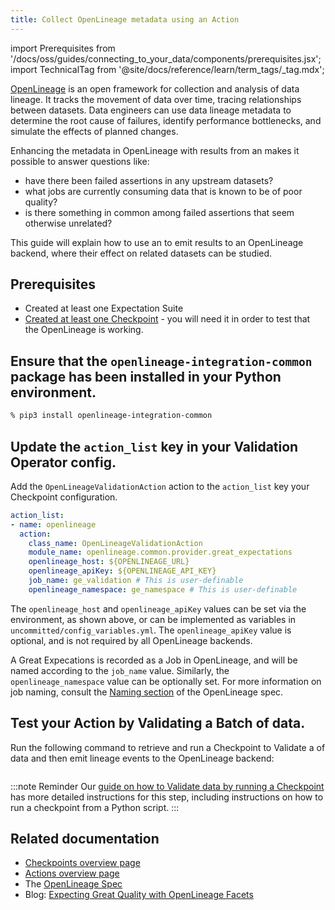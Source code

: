 ```yaml
---
title: Collect OpenLineage metadata using an Action
---
```


import Prerequisites from '/docs/oss/guides/connecting_to_your_data/components/prerequisites.jsx';
import TechnicalTag from '@site/docs/reference/learn/term_tags/_tag.mdx';

[OpenLineage](https://openlineage.io) is an open framework for collection and analysis of data lineage. It tracks the movement of data over time, tracing relationships between datasets. Data engineers can use data lineage metadata to determine the root cause of failures, identify performance bottlenecks, and simulate the effects of planned changes.

Enhancing the metadata in OpenLineage with results from an <TechnicalTag tag="expectation_suite" text="Expectation Suite" /> makes it possible to answer questions like:
* have there been failed assertions in any upstream datasets?
* what jobs are currently consuming data that is known to be of poor quality?
* is there something in common among failed assertions that seem otherwise unrelated?

This guide will explain how to use an <TechnicalTag tag="action" text="Action" /> to emit results to an OpenLineage backend, where their effect on related datasets can be studied.

## Prerequisites

<Prerequisites>

 - Created at least one Expectation Suite
 - [Created at least one Checkpoint](../checkpoints/how_to_create_a_new_checkpoint.md) - you will need it in order to test that the OpenLineage <TechnicalTag tag="validation" text="Validation" /> is working.

</Prerequisites>

## Ensure that the `openlineage-integration-common` package has been installed in your Python environment.

 ```bash
 % pip3 install openlineage-integration-common
 ```

## Update the `action_list` key in your Validation Operator config.

 Add the ``OpenLineageValidationAction`` action to the ``action_list`` key your Checkpoint configuration.

 ```yaml
action_list:
 - name: openlineage
   action:
     class_name: OpenLineageValidationAction
     module_name: openlineage.common.provider.great_expectations
     openlineage_host: ${OPENLINEAGE_URL}
     openlineage_apiKey: ${OPENLINEAGE_API_KEY}
     job_name: ge_validation # This is user-definable
     openlineage_namespace: ge_namespace # This is user-definable
 ```

 The `openlineage_host` and `openlineage_apiKey` values can be set via the environment, as shown above, or can be implemented as variables in `uncommitted/config_variables.yml`. The `openlineage_apiKey` value is optional, and is not required by all OpenLineage backends.

 A Great Expecations <TechnicalTag tag="checkpoint" text="Checkpoint" /> is recorded as a Job in OpenLineage, and will be named according to the `job_name` value. Similarly, the `openlineage_namespace` value can be optionally set. For more information on job naming, consult the [Naming section](https://github.com/OpenLineage/OpenLineage/blob/main/spec/Naming.md#job-namespace-and-constructing-job-names) of the OpenLineage spec.

## Test your Action by Validating a Batch of data.

Run the following command to retrieve and run a Checkpoint to Validate a <TechnicalTag tag="batch" text="Batch" /> of data and then emit lineage events to the OpenLineage backend:

```python name="tests/integration/docusaurus/reference/glossary/checkpoints.py retrieve_and_run"
```

:::note Reminder
Our [guide on how to Validate data by running a Checkpoint](../checkpoints/how_to_create_a_new_checkpoint.md) has more detailed instructions for this step, including instructions on how to run a checkpoint from a Python script.
:::

## Related documentation

- [Checkpoints overview page](/reference/learn/terms/checkpoint.md)
- [Actions overview page](/reference/learn/terms/action.md)
- The [OpenLineage Spec](https://github.com/OpenLineage/OpenLineage/blob/main/spec/OpenLineage.md)
- Blog: [Expecting Great Quality with OpenLineage Facets](https://openlineage.io/blog/dataquality_expectations_facet/)
